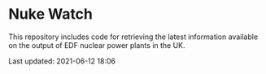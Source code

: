 # Nuke Watch

This repository includes code for retrieving the latest information available on the output of EDF nuclear power plants in the UK.

Last updated: 2021-06-12 18:06